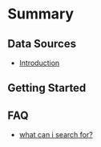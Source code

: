 # Summary

## Data Sources

* [Introduction](README.md)

## Getting Started

## FAQ

* [what can i search for?](faq/test.md)

